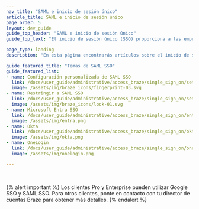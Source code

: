 ```yaml
---
nav_title: "SAML e inicio de sesión único"
article_title: SAML e inicio de sesión único
page_order: 5
layout: dev_guide
guide_top_header: "SAML e inicio de sesión único"
guide_top_text: "El inicio de sesión único (SSO) proporciona a las empresas una forma segura y centralizada de controlar el acceso al cuadro de mandos de Braze. En resumen, un único conjunto de credenciales puede utilizarse para acceder a diferentes aplicaciones, incluida Braze. <br> <br> Braze es compatible con SAML SSO, que admite los últimos estándares del sector en materia de lenguaje de marcado de aserción de seguridad (SAML 2.0), y también es compatible con Microsoft Entra ID (antes Azure Active Directory), Okta y OneLogin."

page_type: landing
description: "En esta página encontrarás artículos sobre el inicio de sesión único (SSO). Aquí encontrará ayuda para configurar los proveedores de identidad admitidos o realizar una configuración personalizada."

guide_featured_title: "Temas de SAML SSO"
guide_featured_list:
- name: Configuración personalizada de SAML SSO
  link: /docs/user_guide/administrative/access_braze/single_sign_on/set_up/
  image: /assets/img/braze_icons/fingerprint-03.svg
- name: Restringir a SAML SSO
  link: /docs/user_guide/administrative/access_braze/single_sign_on/set_up/#restriction
  image: /assets/img/braze_icons/lock-01.svg
- name: Microsoft Entra SSO
  link: /docs/user_guide/administrative/access_braze/single_sign_on/entra/
  image: /assets/img/entra.png
- name: Okta
  link: /docs/user_guide/administrative/access_braze/single_sign_on/okta/
  image: /assets/img/okta.png
- name: OneLogin
  link: /docs/user_guide/administrative/access_braze/single_sign_on/onelogin/
  image: /assets/img/onelogin.png

---
```


<br>

{% alert important %}
Los clientes Pro y Enterprise pueden utilizar Google SSO y SAML SSO. Para otros clientes, ponte en contacto con tu director de cuentas Braze para obtener más detalles.
{% endalert %}

<br>
